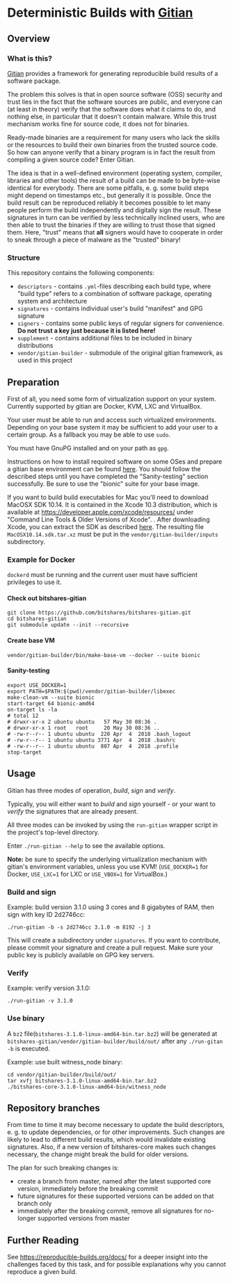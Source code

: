 # Deterministic Builds with [Gitian](https://gitian.org)

## Overview

### What is this?

[Gitian](https://gitian.org) provides a framework for generating reproducible build results of a software package.

The problem this solves is that in open source software (OSS) security and trust lies in the fact that the
software sources are public, and everyone can (at least in theory) verify that the software does what it claims to do,
and nothing else, in particular that it doesn't contain malware. While this trust mechanism works fine for source
code, it does not for binaries.

Ready-made binaries are a requirement for many users who lack the skills or the resources to build their own binaries
from the trusted source code. So how can anyone verify that a binary program is in fact the result from compiling a
given source code? Enter Gitian.

The idea is that in a well-defined environment (operating system, compiler, libraries and other tools) the result of
a build can be made to be byte-wise identical for everybody. There are some pitfalls, e. g. some build steps might
depend on timestamps etc., but generally it is possible. Once the build result can be reproduced reliably it becomes
possible to let many people perform the build independently and digitally sign the result. These signatures in turn
can be verified by less technically inclined users, who are then able to trust the binaries if they are willing to
trust those that signed them. Here, "trust" means that **all** signers would have to cooperate in order to sneak
through a piece of malware as the "trusted" binary!

### Structure

This repository contains the following components:

* `descriptors` - contains `.yml`-files describing each build type, where "build type" refers to a combination of software package, operating system and architecture
* `signatures` - contains individual user's build "manifest" and GPG signature
* `signers` - contains some public keys of regular signers for convenience.  **Do not trust a key just because it is listed here!**
* `supplement` - contains additional files to be included in binary distributions
* `vendor/gitian-builder` - submodule of the original gitian framework, as used in this project

## Preparation

First of all, you need some form of virtualization support on your system. Currently supported by gitian are Docker, KVM, LXC and VirtualBox.

Your user must be able to run and access such virtualized environments. Depending on your base system it may be sufficient to add your user to a certain group. As a fallback you may be able to use `sudo`.

You must have GnuPG installed and on your path as `gpg`.

Instructions on how to install required software on some OSes and prepare a gitian base environment can be found [here](https://github.com/devrandom/gitian-builder/blob/master/README.md).
You should follow the described steps until you have completed the "Sanity-testing" section successfully. Be sure to use the "bionic" suite for your base image.

If you want to build build executables for Mac you'll need to download MacOSX SDK 10.14.
It is contained in the Xcode 10.3 distribution, which is available at https://developer.apple.com/xcode/resources/ under "Command Line Tools & Older Versions of Xcode". .
After downloading Xcode, you can extract the SDK as described [here](https://github.com/tpoechtrager/osxcross#packaging-the-sdk).
The resulting file `MacOSX10.14.sdk.tar.xz` must be put in the `vendor/gitian-builder/inputs` subdirectory.

### Example for Docker

`dockerd` must be running and the current user must have sufficient privileges to use it.

#### Check out bitshares-gitian

```
git clone https://github.com/bitshares/bitshares-gitian.git
cd bitshares-gitian
git submodule update --init --recursive
```

#### Create base VM

```
vendor/gitian-builder/bin/make-base-vm --docker --suite bionic
```

#### Sanity-testing

```
export USE_DOCKER=1
export PATH=$PATH:$(pwd)/vendor/gitian-builder/libexec
make-clean-vm --suite bionic
start-target 64 bionic-amd64
on-target ls -la
# total 12
# drwxr-xr-x 2 ubuntu ubuntu   57 May 30 08:36 .
# drwxr-xr-x 1 root   root     20 May 30 08:36 ..
# -rw-r--r-- 1 ubuntu ubuntu  220 Apr  4  2018 .bash_logout
# -rw-r--r-- 1 ubuntu ubuntu 3771 Apr  4  2018 .bashrc
# -rw-r--r-- 1 ubuntu ubuntu  807 Apr  4  2018 .profile
stop-target
```

## Usage

Gitian has three modes of operation, *build*, *sign* and *verify*.

Typically, you will either want to *build* and *sign* yourself - or your want to *verify* the signatures that are already present.

All three modes can be invoked by using the `run-gitian` wrapper script in the project's top-level directory.

Enter `./run-gitian --help` to see the available options.

**Note:** be sure to specify the underlying virtualization mechanism with gitian's environment variables, unless you use KVM!
(`USE_DOCKER=1` for Docker, `USE_LXC=1` for LXC or `USE_VBOX=1` for VirtualBox.)

### Build and sign

Example: build version 3.1.0 using 3 cores and 8 gigabytes of RAM, then sign with key ID 2d2746cc:

`./run-gitian -b -s 2d2746cc 3.1.0 -m 8192 -j 3`

This will create a subdirectory under `signatures`. If you want to contribute, please commit your signature and create a pull request. Make sure your public key is publicly available on GPG key servers.

### Verify

Example: verify version 3.1.0:

`./run-gitian -v 3.1.0`

### Use binary

A `bz2` file(`bitshares-3.1.0-linux-amd64-bin.tar.bz2`) will be generated at `bitshares-gitian/vendor/gitian-builder/build/out/`  after any `./run-gitan -b` is executed.

Example: use built witness_node binary: 

```
cd vendor/gitian-builder/build/out/
tar xvfj bitshares-3.1.0-linux-amd64-bin.tar.bz2
./bitshares-core-3.1.0-linux-amd64-bin/witness_node
```

## Repository branches

From time to time it may become necessary to update the build descriptors, e. g. to update dependencies, or for other improvements.
Such changes are likely to lead to different build results, which would invalidate existing signatures.
Also, if a new version of bitshares-core makes such changes necessary, the change might break the build for older versions.

The plan for such breaking changes is:

* create a branch from master, named after the latest supported core version, immediately before the breaking commit
* future signatures for these supported versions can be added on that branch only
* immediately after the breaking commit, remove all signatures for no-longer supported versions from master

## Further Reading

See https://reproducible-builds.org/docs/ for a deeper insight into the challenges faced by this task, and for possible explanations why you cannot reproduce a given build.
